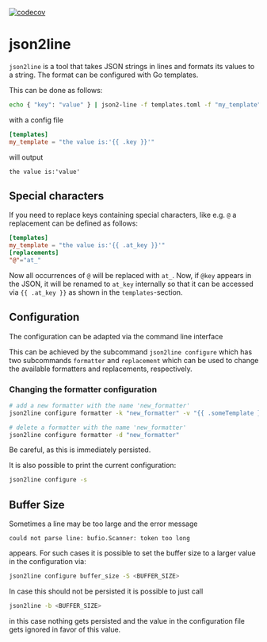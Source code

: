 [![codecov](https://codecov.io/gh/mdreem/json2line/branch/master/graph/badge.svg?token=YXHFEIB3YM)](https://codecov.io/gh/mdreem/json2line)

# json2line

`json2line` is a tool that takes JSON strings in lines and formats its values to a string.
The format can be configured with Go templates.

This can be done as follows:

```bash
echo { "key": "value" } | json2-line -f templates.toml -f "my_template"
```

with a config file

```toml
[templates]
my_template = "the value is:'{{ .key }}'"
```

will output

```
the value is:'value'
```

## Special characters

If you need to replace keys containing special characters, like e.g. `@` a replacement can be defined
as follows:

```toml
[templates]
my_template = "the value is:'{{ .at_key }}'"
[replacements]
"@"="at_"
```

Now all occurrences of `@` will be replaced with `at_`. Now, if `@key` appears in the JSON, it will
be renamed to `at_key` internally so that it can be accessed via `{{ .at_key }}` as shown in the
`templates`-section.

## Configuration

The configuration can be adapted via the command line interface

This can be achieved by the subcommand `json2line configure` which has two subcommands `formatter` and `replacement`
which can be used to change the available formatters and replacements, respectively.

### Changing the formatter configuration

```bash
# add a new formatter with the name 'new_formatter'
json2line configure formatter -k "new_formatter" -v "{{ .someTemplate }}"

# delete a formatter with the name 'new_formatter'
json2line configure formatter -d "new_formatter"                          
```

Be careful, as this is immediately persisted.

It is also possible to print the current configuration:
```bash
json2line configure -s
```

## Buffer Size

Sometimes a line may be too large and the error message
```
could not parse line: bufio.Scanner: token too long
```
appears. 
For such cases it is possible to set the buffer size to a larger value in the configuration via:
```bash
json2line configure buffer_size -S <BUFFER_SIZE>
```

In case this should not be persisted it is possible to just call
```bash
json2line -b <BUFFER_SIZE>
```
in this case nothing gets persisted and the value in the configuration file gets ignored in
favor of this value.
